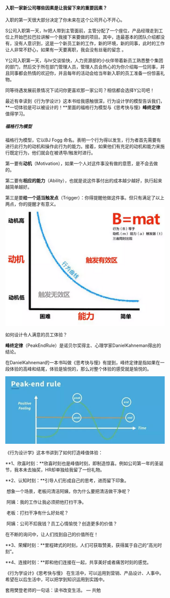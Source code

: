 #### 入职一家新公司哪些因素是让我留下来的重要因素？

‌入职的第一天很大部分决定了你未来在这个公司开心不开心。

S公司入职第一天，hr把人带到主管面前，主管分配了一个座位，产品经理走到工位上开始巴拉巴拉讲解一个我接下来要做的项目。其中，连最基本的团队介绍都没有，没有人意识到，这是一个新员工新的工作，新的环境，新的同事，此时的工作让人非常不舒心，如果有一天要离职，我会没有丝毫的留念 。

Y公司入职第一天，与hr交谈愉快，人力资源部的小伙伴带着新员工熟悉整个集团的部门，然后交于所在部门管理人员，管理人员会热心的为你介绍每一位同事，并且同事都会热情的欢迎你，并且每年的活动会给当年新入职的员工准备一份惊喜礼物。

同等待遇发展前景情况下试问你更喜欢那一家公司？相信都会选择Y公司吧！

最近有幸读到《行为学设计》这本书给我感触很深，行为设计学的模型告诉我们，**一切体验是可以被设计的！**里面的福格行为模型与《思考快与慢》**峰终定律**值得学习。

##### 福格行为模型

福格行为模型，它以BJ Fogg 命名。表明一个行为得以发生，行为者首先需要有进行此行为的动机和操作此行为的能力。接着，如果他们有充足的动机和能力来施行既定行为，他们就会在被诱导/触发时进行。

第一要有**动机**（Motivation），如果一个人对这件事没有做的意愿，是不会去做的。

第二要有**相应的能力**（Ability），也就是说这件事付出的成本越少越好，执行起来越简单越好。

第三是要**给一个适当触发点**（Trigger）：你得提醒他做这件事。但只有满足了以上两点，你的提醒才有意义。
<img src='./image-20201023102628886.png' width="600">

如何设计令人满意的员工体验？

**峰终定律**（PeakEndRule）是诺贝尔奖得主、心理学家DanielKahneman得出的结论。

在DanielKahneman的一本书叫做《思考快与慢》有提到，峰终定律是指如果在一段体验的高峰和结尾，体验是愉悦的，那么对整个体验的感受就是愉悦的。

<img src='./image-20201023102643266.png' width="600">

《行为设计学》这本书讲到了如何打造峰值体验：

**1、欣喜时刻：**欣喜时刻也是峰值时刻，即制造惊喜。例如公司第一年的圣诞节，我本未去抽奖，HR却单独给我留了一份礼物。

**2、认知时刻：**引导人们形成自己的思考，进而留下印象。

​		想象一个场景，老板问清洁阿姨，你为什么要把清洁做干净呢？

​		阿姨：我的工作让我必须把他打扫干净。

​		老板：打扫干净有什么好处呢？

​		阿姨：公司不扣我钱？员工心情愉悦？创造更多的价值？

在不断的询问中，让人们找到自己的价值所在！

**3、荣耀时刻：**里程碑式的时刻，人们可获取赞美，获得属于自己的“高光时刻”。

**4、连接时刻：**即和他们连接在一起，共享美好或者痛苦时刻的感觉。



《行为学设计》《思考快与慢》 在生活中，可以运用到营销、产品设计、人事中。希望在以后生活中，可以把学到知识运用到实践中。

套用樊登老师的一句话：读书改变生活。 — 共勉